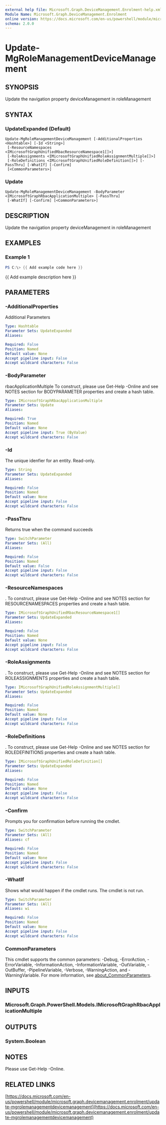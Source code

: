 ```yaml
---
external help file: Microsoft.Graph.DeviceManagement.Enrolment-help.xml
Module Name: Microsoft.Graph.DeviceManagement.Enrolment
online version: https://docs.microsoft.com/en-us/powershell/module/microsoft.graph.devicemanagement.enrolment/update-mgrolemanagementdevicemanagement
schema: 2.0.0
---
```


# Update-MgRoleManagementDeviceManagement

## SYNOPSIS
Update the navigation property deviceManagement in roleManagement

## SYNTAX

### UpdateExpanded (Default)
```
Update-MgRoleManagementDeviceManagement [-AdditionalProperties <Hashtable>] [-Id <String>]
 [-ResourceNamespaces <IMicrosoftGraphUnifiedRbacResourceNamespace1[]>]
 [-RoleAssignments <IMicrosoftGraphUnifiedRoleAssignmentMultiple[]>]
 [-RoleDefinitions <IMicrosoftGraphUnifiedRoleDefinition[]>] [-PassThru] [-WhatIf] [-Confirm]
 [<CommonParameters>]
```

### Update
```
Update-MgRoleManagementDeviceManagement -BodyParameter <IMicrosoftGraphRbacApplicationMultiple> [-PassThru]
 [-WhatIf] [-Confirm] [<CommonParameters>]
```

## DESCRIPTION
Update the navigation property deviceManagement in roleManagement

## EXAMPLES

### Example 1
```powershell
PS C:\> {{ Add example code here }}
```

{{ Add example description here }}

## PARAMETERS

### -AdditionalProperties
Additional Parameters

```yaml
Type: Hashtable
Parameter Sets: UpdateExpanded
Aliases:

Required: False
Position: Named
Default value: None
Accept pipeline input: False
Accept wildcard characters: False
```

### -BodyParameter
rbacApplicationMultiple
To construct, please use Get-Help -Online and see NOTES section for BODYPARAMETER properties and create a hash table.

```yaml
Type: IMicrosoftGraphRbacApplicationMultiple
Parameter Sets: Update
Aliases:

Required: True
Position: Named
Default value: None
Accept pipeline input: True (ByValue)
Accept wildcard characters: False
```

### -Id
The unique idenfier for an entity.
Read-only.

```yaml
Type: String
Parameter Sets: UpdateExpanded
Aliases:

Required: False
Position: Named
Default value: None
Accept pipeline input: False
Accept wildcard characters: False
```

### -PassThru
Returns true when the command succeeds

```yaml
Type: SwitchParameter
Parameter Sets: (All)
Aliases:

Required: False
Position: Named
Default value: False
Accept pipeline input: False
Accept wildcard characters: False
```

### -ResourceNamespaces
.
To construct, please use Get-Help -Online and see NOTES section for RESOURCENAMESPACES properties and create a hash table.

```yaml
Type: IMicrosoftGraphUnifiedRbacResourceNamespace1[]
Parameter Sets: UpdateExpanded
Aliases:

Required: False
Position: Named
Default value: None
Accept pipeline input: False
Accept wildcard characters: False
```

### -RoleAssignments
.
To construct, please use Get-Help -Online and see NOTES section for ROLEASSIGNMENTS properties and create a hash table.

```yaml
Type: IMicrosoftGraphUnifiedRoleAssignmentMultiple[]
Parameter Sets: UpdateExpanded
Aliases:

Required: False
Position: Named
Default value: None
Accept pipeline input: False
Accept wildcard characters: False
```

### -RoleDefinitions
.
To construct, please use Get-Help -Online and see NOTES section for ROLEDEFINITIONS properties and create a hash table.

```yaml
Type: IMicrosoftGraphUnifiedRoleDefinition[]
Parameter Sets: UpdateExpanded
Aliases:

Required: False
Position: Named
Default value: None
Accept pipeline input: False
Accept wildcard characters: False
```

### -Confirm
Prompts you for confirmation before running the cmdlet.

```yaml
Type: SwitchParameter
Parameter Sets: (All)
Aliases: cf

Required: False
Position: Named
Default value: None
Accept pipeline input: False
Accept wildcard characters: False
```

### -WhatIf
Shows what would happen if the cmdlet runs.
The cmdlet is not run.

```yaml
Type: SwitchParameter
Parameter Sets: (All)
Aliases: wi

Required: False
Position: Named
Default value: None
Accept pipeline input: False
Accept wildcard characters: False
```

### CommonParameters
This cmdlet supports the common parameters: -Debug, -ErrorAction, -ErrorVariable, -InformationAction, -InformationVariable, -OutVariable, -OutBuffer, -PipelineVariable, -Verbose, -WarningAction, and -WarningVariable. For more information, see [about_CommonParameters](http://go.microsoft.com/fwlink/?LinkID=113216).

## INPUTS

### Microsoft.Graph.PowerShell.Models.IMicrosoftGraphRbacApplicationMultiple
## OUTPUTS

### System.Boolean
## NOTES
Please use Get-Help -Online.

## RELATED LINKS

[https://docs.microsoft.com/en-us/powershell/module/microsoft.graph.devicemanagement.enrolment/update-mgrolemanagementdevicemanagement](https://docs.microsoft.com/en-us/powershell/module/microsoft.graph.devicemanagement.enrolment/update-mgrolemanagementdevicemanagement)

